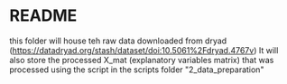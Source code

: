  # README
 
 this folder will house teh raw data downloaded from dryad (https://datadryad.org/stash/dataset/doi:10.5061%2Fdryad.4767v)
 It will also store the processed X_mat (explanatory variables matrix) that was processed using the script in the scripts folder "2_data_preparation"
 

